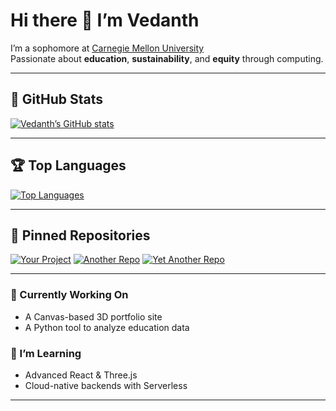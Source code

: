 # Hi there 👋 I’m Vedanth

I’m a sophomore at [Carnegie Mellon University](https://www.cs.cmu.edu)  
Passionate about **education**, **sustainability**, and **equity** through computing.

---

## 🚀 GitHub Stats

[![Vedanth’s GitHub stats](https://github-readme-stats.vercel.app/api?username=VedanthR5&show_icons=true&theme=tokyonight&hide=contribs)](https://github.com/VedanthR5)

---

## 🏆 Top Languages

[![Top Languages](https://github-readme-stats.vercel.app/api/top-langs/?username=VedanthR5&layout=compact&langs_count=8&theme=tokyonight)](https://github.com/VedanthR5)

---

## 📌 Pinned Repositories

<p align="left">
  <a href="https://github.com/VedanthR5/your-first-project"><img src="https://github-readme-stats.vercel.app/api/pin/?username=VedanthR5&repo=your-first-project&theme=tokyonight" alt="Your Project" /></a>
  <a href="https://github.com/VedanthR5/another-repo"><img src="https://github-readme-stats.vercel.app/api/pin/?username=VedanthR5&repo=another-repo&theme=tokyonight" alt="Another Repo" /></a>
  <a href="https://github.com/VedanthR5/yet-another-repo"><img src="https://github-readme-stats.vercel.app/api/pin/?username=VedanthR5&repo=yet-another-repo&theme=tokyonight" alt="Yet Another Repo" /></a>
</p>

---

### 🔭 Currently Working On  
- A Canvas-based 3D portfolio site  
- A Python tool to analyze education data  

### 🌱 I’m Learning  
- Advanced React & Three.js  
- Cloud-native backends with Serverless  

---

